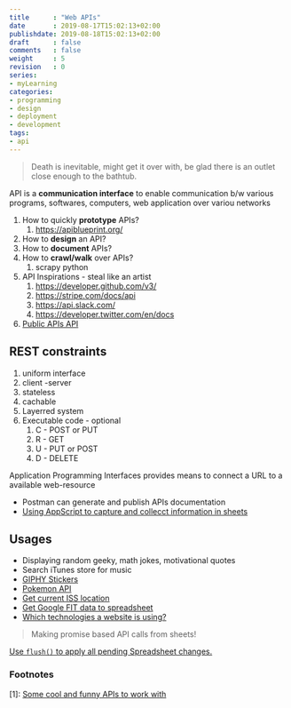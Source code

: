```yaml
---
title      : "Web APIs"
date       : 2019-08-17T15:02:13+02:00
publishdate: 2019-08-18T15:02:13+02:00
draft      : false
comments   : false
weight     : 5
revision   : 0
series:
- myLearning
categories:
- programming
- design
- deployment
- development
tags:
- api
---
```


> Death is inevitable, might get it over with, be glad there is an outlet close enough to the bathtub.

API is a **communication interface** to enable communication b/w various programs, softwares, computers, web application over variou networks

1. How to quickly **prototype** APIs?
   1. https://apiblueprint.org/
2. How to **design** an API?
3. How to **document** APIs?
4. How to **crawl/walk** over APIs?
   1. scrapy python
5. API Inspirations - steal like an artist
   1. https://developer.github.com/v3/
   2. https://stripe.com/docs/api
   3. https://api.slack.com/
   4. https://developer.twitter.com/en/docs
6. [Public APIs API](https://api.publicapis.org/entries)

## REST constraints

1. uniform interface
2. client -server
3. stateless
4. cachable
5. Layerred system
6. Executable code - optional
   1. C - POST or PUT
   2. R - GET
   3. U - PUT or POST
   4. D - DELETE

Application Programming Interfaces provides means to connect a URL to a available web-resource

* Postman can generate and publish APIs documentation
* [Using AppScript to capture and collecct information in sheets](https://developers.google.com/apps-script/guides/services/external)

## Usages

* Displaying random geeky, math jokes, motivational quotes
* Search iTunes store for music
* [GIPHY Stickers](https://developers.giphy.com/docs/api)
* [Pokemon API](https://pokeapi.co/)
* [Get current ISS location](http://open-notify.org/Open-Notify-API/ISS-Location-Now/)
* [Get Google FIT data to spreadsheet](https://ithoughthecamewithyou.com/post/export-google-fit-daily-steps-to-a-google-sheet)
* [Which technologies a website is using?](https://www.wappalyzer.com/)

> Making promise based API calls from sheets!

[Use `flush()` to apply all pending Spreadsheet changes.](https://developers.google.com/apps-script/reference/spreadsheet/spreadsheet-app#flush)

### Footnotes

[1]: [Some cool and funny APIs to work with](https://github.com/benlcollins/apps_script_apis)
[^2]:
